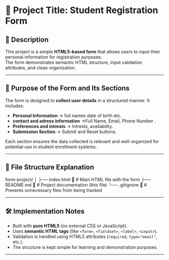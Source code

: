 # 📝 Project Title: Student Registration Form

## 📖 Description
This project is a simple **HTML5-based form** that allows users to input their personal information for registration purposes.  
The form demonstrates semantic HTML structure, input validation attributes, and clean organization.

---

## 🎯 Purpose of the Form and Its Sections
The form is designed to **collect user details** in a structured manner. It includes:
- **Personal Information** → full names date of birth etc.  
- **contact and adress information** →Full Name, Email, Phone Number .  
- **Preferences and intrests** → Intrests, availability.  
- **Submission Section** → Submit and Reset buttons.  

Each section ensures the data collected is relevant and well-organized for potential use in student enrollment systems.

---

## 📂 File Structure Explanation
form-project/
│
├── index.html 📄 # Main HTML file with the form
├── README.md 📝 # Project documentation (this file)
└── .gitignore 🚫 # Prevents unnecessary files from being tracked

---

## 🛠️ Implementation Notes
- Built with **pure HTML5** (no external CSS or JavaScript).  
- Uses **semantic HTML tags** (like `<form>`, `<fieldset>`, `<label>`, `<input>`).  
- Validation is handled using HTML5 attributes (`required`, `type="email"`, etc.).  
- The structure is kept simple for learning and demonstration purposes.

---

